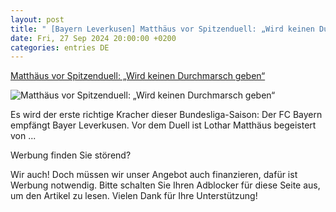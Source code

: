 ```yaml
---
layout: post
title: " [Bayern Leverkusen] Matthäus vor Spitzenduell: „Wird keinen Durchmarsch geben“"
date: Fri, 27 Sep 2024 20:00:00 +0200
categories: entries DE
---
```

[Matthäus vor Spitzenduell: „Wird keinen Durchmarsch geben“](https://www.waz.de/sport/article407339823/matthaeus-vor-spitzenduell-wird-keinen-durchmarsch-geben.html)

![Matthäus vor Spitzenduell: „Wird keinen Durchmarsch geben“](https://img.sparknews.funkemedien.de/407339835/407339835_1727294471_v16_9_1600.jpeg)

Es wird der erste richtige Kracher dieser Bundesliga-Saison: Der FC Bayern empfängt Bayer Leverkusen. Vor dem Duell ist Lothar Matthäus begeistert von ...

Werbung finden Sie störend?

Wir auch! Doch müssen wir unser Angebot auch finanzieren, dafür ist Werbung notwendig. Bitte schalten Sie Ihren Adblocker für diese Seite aus, um den Artikel zu lesen. Vielen Dank für Ihre Unterstützung!

